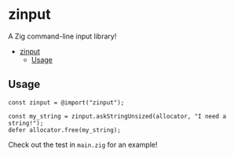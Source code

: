 # zinput

A Zig command-line input library!

- [zinput](#zinput)
	- [Usage](#usage)

## Usage
```zig
const zinput = @import("zinput");

const my_string = zinput.askStringUnsized(allocator, "I need a string!");
defer allocator.free(my_string);
```

Check out the test in `main.zig` for an example!
